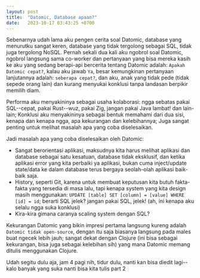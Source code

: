 ```yaml
---
layout: post
title:  "Datomic, Database apaan?"
date:   2023-10-17 03:43:25 +0700
---
```


Sebenarnya udah lama aku pengen cerita soal Datomic, database yang menurutku sangat keren, database yang tidak tergolong sebagai SQL, tidak juga tergolong NoSQL. Pernah sekali dua kali aku ngobrol soal Datomic, ngobrol langsung sama co-worker dan pertanyaan yang bisa mereka kasih ke aku yang sedang berapi-api bercerita tentang Datomic adalah: `Apakah Datomic cepat?`, kalau aku jawab `Ya`, besar kemungkinan pertanyaan lanjutannya adalah: `seberapa cepat?`, dan aku, anak yang tidak pede (tidak sepede orang lain) dan kurang menyukai konklusi tanpa landasan berpikir memilih diam.

Performa aku menyakininya sebagai usaha kolaborasi: ngga sebatas pakai SQL--cepat, pakai Rust--wuz, pakai Zig, jangan pakai Java lambat! dan lain-lain; Konklusi aku menyakininya sebagai bentuk memahami dari dua sisi, kenapa dan kenapa ngga, apa kekurangan dan kelebihannya; Juga sangat penting untuk melihat masalah apa yang coba diselesaikan.

Jadi masalah apa yang coba diselesaikan oleh Datomic:
- Sangat berorientasi aplikasi, maksudnya kita harus melihat aplikasi dan database sebagai satu kesatuan, database tidak eksklusif, dan ketika aplikasi error yang kita perbaiki ya aplikasi, bukan cuma inject/update state/data ke dalam database terus bergaya seolah-olah aplikasi baik-baik saja.
- History, seperti Git, karena untuk membuat keputusan kita butuh fakta-fakta yang tersedia di masa lalu, tapi kenapa system yang kita design masih menggunakan: `UPDATE [table] SET [column] = [value] WHERE [id] = id`; berarti SQL jelek? jangan pakai SQL, jelek! (ah, ini kenapa aku selalu ngga suka konklusi) 
- Kira-kira gimana caranya scaling system dengan SQL?

Kekurangan Datomic yang bikin impresi pertama langsung kureng adalah `Datomic tidak open-source`, dengan itu saja biasanya langsung pada males buat ngecek lebih jauh; sangat dekat dengan Clojure (ini bisa sebagai kekurangan, bisa juga sebagai kelebihan sih) yang mana Datomic memang ditulis menggunakan Clojure.

Udah segitu dulu aja, jam 4 pagi nih, tidur dulu, nanti kan bisa diedit lagi--kalo banyak yang suka nanti bisa kita tulis part 2